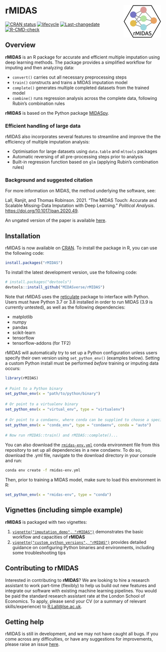 
<!-- README.md is generated from README.Rmd. Please edit that file -->

# rMIDAS <img src='man/figures/logo.png' align="right" height="105" />

<!-- badges: start -->

[![CRAN
status](https://www.r-pkg.org/badges/version/rMIDAS)](https://cran.r-project.org/package=rMIDAS)
[![lifecycle](https://img.shields.io/badge/lifecycle-maturing-blue.svg)](https://lifecycle.r-lib.org/articles/stages.html)
[![Last-changedate](https://img.shields.io/badge/last%20change-2022--02--02-yellowgreen.svg)](https://github.com/MIDASverse/rMIDAS/commits/master)
[![R-CMD-check](https://github.com/tsrobinson/rMIDAS/workflows/R-CMD-check/badge.svg)](https://github.com/tsrobinson/rMIDAS/actions)
<!-- badges: end -->

## Overview

**rMIDAS** is an R package for accurate and efficient multiple
imputation using deep learning methods. The package provides a
simplified workflow for imputing and then analyzing data:

-   `convert()` carries out all necessary preprocessing steps
-   `train()` constructs and trains a MIDAS imputation model
-   `complete()` generates multiple completed datasets from the trained
    model
-   `combine()` runs regression analysis across the complete data,
    following Rubin’s combination rules

**rMIDAS** is based on the Python package
[MIDASpy](https://github.com/MIDASverse/MIDASpy).

### Efficient handling of large data

rMIDAS also incorporates several features to streamline and improve the
the efficiency of multiple imputation analysis:

-   Optimisation for large datasets using `data.table` and `mltools`
    packages
-   Automatic reversing of all pre-processing steps prior to analysis
-   Built-in regression function based on `glm` (applying Rubin’s
    combination rules)

### Background and suggested citation

For more information on MIDAS, the method underlying the software, see:

Lall, Ranjit, and Thomas Robinson. 2021. “The MIDAS Touch: Accurate and
Scalable Missing-Data Imputation with Deep Learning.” *Political
Analysis*. <https://doi.org/10.1017/pan.2020.49>.

An ungated version of the paper is available
[here](http://eprints.lse.ac.uk/108170/1/Lall_Robinson_PA_Forthcoming.pdf).

## Installation

rMIDAS is now available on
[CRAN](https://cran.r-project.org/package=rMIDAS). To install the
package in R, you can use the following code:

``` r
install.packages("rMIDAS")
```

To install the latest development version, use the following code:

``` r
# install.packages("devtools")
devtools::install_github("MIDASverse/rMIDAS")
```

Note that rMIDAS uses the
[reticulate](https://github.com/rstudio/reticulate) package to interface
with Python. Users must have Python 3.7 or 3.8 installed in order to run
MIDAS (3.9 is currently untested), as well as the following
dependencies:

-   matplotlib
-   numpy
-   pandas
-   scikit-learn
-   tensorflow
-   tensorflow-addons (for TF2)

rMIDAS will automatically try to set up a Python configuration unless
users specify their own version using `set_python_env()` (examples
below). Setting a custom Python install must be performed *before*
training or imputing data occurs:

``` r
library(rMIDAS)

# Point to a Python binary
set_python_env(x = "path/to/python/binary")

# Or point to a virtualenv binary
set_python_env(x = "virtual_env", type = "virtualenv")

# Or point to a condaenv, where conda can be supplied to choose a specific executable
set_python_env(x = "conda_env", type = "condaenv", conda = "auto")

# Now run rMIDAS::train() and rMIDAS::complete()...
```

You can also download the
[`rmidas-env.yml`](https://github.com/MIDASverse/rMIDAS/blob/master/rmidas-env.yml)
conda environment file from this repository to set up all dependencies
in a new condaenv. To do so, download the .yml file, navigate to the
download directory in your console and run:

``` bash
conda env create -f rmidas-env.yml
```

Then, prior to training a MIDAS model, make sure to load this
environment in R:

``` r
set_python_env(x = "rmidas-env", type = "conda")
```

## Vignettes (including simple example)

**rMIDAS** is packaged with two vignettes:

1.  [`vignette("imputation_demo", "rMIDAS")`](https://github.com/MIDASverse/rMIDAS/blob/master/vignettes/imputation_demo.Rmd)
    demonstrates the basic workflow and capacities of **rMIDAS**
2.  [`vignette("custom_python_versions", "rMIDAS")`](https://github.com/MIDASverse/rMIDAS/blob/master/vignettes/custom_python_versions.Rmd)
    provides detailed guidance on configuring Python binaries and
    environments, including some troubleshooting tips

## Contributing to rMIDAS

Interested in contributing to **rMIDAS**? We are looking to hire a
research assistant to work part-time (flexibly) to help us build out new
features and integrate our software with existing machine learning
pipelines. You would be paid the standard research assistant rate at the
London School of Economics. To apply, please send your CV (or a summary
of relevant skills/experience) to <R.Lall@lse.ac.uk>.

## Getting help

rMIDAS is still in development, and we may not have caught all bugs. If
you come across any difficulties, or have any suggestions for
improvements, please raise an issue
[here](https://github.com/MIDASverse/MIDASpy/issues).
